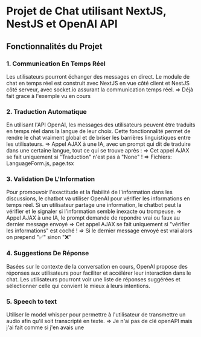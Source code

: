 # Projet de Chat utilisant NextJS, NestJS et OpenAI API 

## Fonctionnalités du Projet

### 1. Communication En Temps Réel

Les utilisateurs pourront échanger des messages en direct. Le module de chat en temps réel est construit avec NextJS en vue côté client et NestJS côté serveur, avec socket.io assurant la communication temps réel.
=> Déjà fait grace à l'exemple vu en cours

### 2. Traduction Automatique

En utilisant l'API OpenAI, les messages des utilisateurs peuvent être traduits en temps réel dans la langue de leur choix. Cette fonctionnalité permet de rendre le chat vraiment global et de briser les barrières linguistiques entre les utilisateurs.
=> Appel AJAX à une IA, avec un prompt qui dit de traduire dans une certaine langue, tout ce qui se trouve après :
=> Cet appel AJAX se fait uniquement si "Traduction" n'est pas à "None" !
=> Fichiers: LanguageForm.js, page.tsx

### 3. Validation De L'Information

Pour promouvoir l'exactitude et la fiabilité de l'information dans les discussions, le chatbot va utiliser OpenAI pour vérifier les informations en temps réel. Si un utilisateur partage une information, le chatbot peut la vérifier et le signaler si l'information semble inexacte ou trompeuse.
=> Appel AJAX à une IA, le prompt demande de repondre vrai ou faux au dernier message envoyé
=> Cet appel AJAX se fait uniquement si "vérifier les informations" est coché !
=> Si le dernier message envoyé est vrai alors on prepend "✅" sinon "❌"

### 4. Suggestions De Réponse

Basées sur le contexte de la conversation en cours, OpenAI propose des réponses aux utilisateurs pour faciliter et accélérer leur interaction dans le chat. Les utilisateurs pourront voir une liste de réponses suggérées et sélectionner celle qui convient le mieux à leurs intentions.

### 5. Speech to text

Utiliser le model whisper pour permettre à l'utilisateur de transmettre un audio afin qu'il soit transcripté en texte.
=> Je n'ai pas de clé openAPI mais j'ai fait comme si j'en avais une